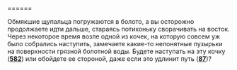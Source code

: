 ======

Обмякшие щупальца погружаются в болото, а вы осторожно продолжаете идти дальше, стараясь потихоньку сворачивать на восток. Через некоторое время возле одной из кочек, на которую совсем уж было собрались наступить, замечаете какие-то непонятные пузырьки на поверхности грязной болотной воды. Будете наступать на эту кочку ([**582**](#n_582)) или обойдете ее стороной, даже если это удлинит путь ([**87**](#n_87))?

